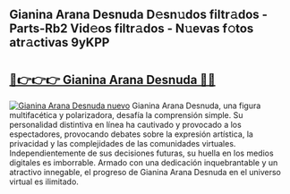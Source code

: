 ## Gianina Arana Desnuda D𝚎sn𝚞dos filtr𝚊dos - Parts-Rb2 Vid𝚎os filtr𝚊dos - N𝚞evas f𝚘tos atr𝚊ctivas 9yKPP

# <h2><a href="http://mb16mci.tromn.icu/?c=Gianina+Arana+Desnuda">🔗👉👉👉 Gianina Arana Desnuda 🔗🔗</a></h2>

[![Gianina Arana Desnuda nuevo](https://i.imgur.com/pEAQMta.gif)](http://mb16mci.tromn.icu/?c=Gianina+Arana+Desnuda)
Gianina Arana Desnuda, una figura multifacética y polarizadora, desafía la comprensión simple. Su personalidad distintiva en línea ha cautivado y provocado a los espectadores, provocando debates sobre la expresión artística, la privacidad y las complejidades de las comunidades virtuales. Independientemente de sus decisiones futuras, su huella en los medios digitales es imborrable. Armado con una dedicación inquebrantable y un atractivo innegable, el progreso de Gianina Arana Desnuda en el universo virtual es ilimitado.
